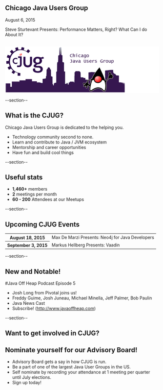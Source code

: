 ## Chicago Java Users Group

August 6, 2015

Steve Sturtevant Presents: Performance Matters, Right? What Can I do About It?
<div style="background-color: white; margin-top: 30px;">
	<img src="images/cjug.gif" style="border: none; box-shadow: none;"/>
</div>

--section--
## What is the CJUG?
Chicago Java Users Group is dedicated to the helping you.

* Technology community second to none.
* Learn and contribute to Java / JVM ecosystem
* Mentorship and career opportunities
* Have fun and build cool things

--section--

## Useful stats

* **1,460+** members
* **2** meetings per month
* **60 - 200** Attendees at our Meetups

--section--

## Upcoming CJUG Events

<table class="upcoming-events">
	<tr>
		<th>August 18, 2015</th>
		<td>Max De Marzi Presents: Neo4j for Java Developers</td>
	</tr>
	<tr>
		<th>September 3, 2015</th>
		<td>Markus Hellberg Presents: Vaadin</td>
	</tr>
</table>


--section--
## New and Notable!
#Java Off Heap Podcast Episode 5
* Josh Long from Pivotal joins us!
* Freddy Guime, Josh Juneau, Michael Minella, Jeff Palmer, Bob Paulin
* Java News Cast
* Subscribe! (http://www.javaoffheap.com)


--section--
## Want to get involved in CJUG?
## Nominate yourself for our Advisory Board!
* Advisory Board gets a say in how CJUG is run.
* Be a part of one of the largest Java User Groups in the US.
* Self nominate by recording your attendance at 1 meeting per quarter until July elections.
* Sign up today!
